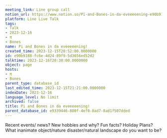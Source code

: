 ```yaml
---
meeting_link: Line group call
notion_url: https://www.notion.so/Pi-and-Bones-in-da-eveeeeening-e90b9188fc6e4d2489f95d3656ed52d2
platform: Line Live Talk
tags:
- Talk
- 2023-12-16
- π
- Bones
name: Pi and Bones in da eveeeeening!
created_time: 2023-12-15T20:52:00.0000000
id: e90b9188-fc6e-4d24-89f9-5d3656ed52d2
talktime: 2023-12-16T20:30:00.0000000
object: page
hosts:
- π
- Bones
parent_type: database_id
last_edited_time: 2023-12-15T21:21:00.0000000
indexDate: 2023-12-16
language_level: No limit
archived: false
title: Pi and Bones in da eveeeeening!
parent_database_id: e9339446-880f-4ef0-8ad7-8ad1f507dded
---
```



Recent events/ news?
New hobbies and why?
Fun facts? 
Holiday Plans?
What inanimate object/nature disaster/natural landscape do you want to be?























